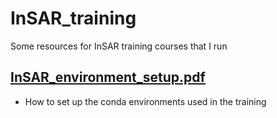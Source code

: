# InSAR_training
Some resources for InSAR training courses that I run

## [InSAR_environment_setup.pdf](InSAR_environment_setup.pdf)
- How to set up the conda environments used in the training


